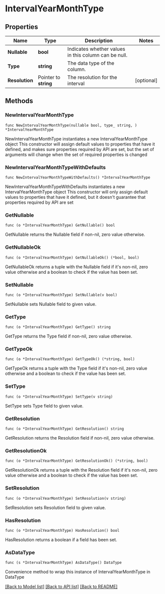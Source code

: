 # IntervalYearMonthType

## Properties

Name | Type | Description | Notes
------------ | ------------- | ------------- | -------------
**Nullable** | **bool** | Indicates whether values in this column can be null. | 
**Type** | **string** | The data type of the column. | 
**Resolution** | Pointer to **string** | The resolution for the interval | [optional] 

## Methods

### NewIntervalYearMonthType

`func NewIntervalYearMonthType(nullable bool, type_ string, ) *IntervalYearMonthType`

NewIntervalYearMonthType instantiates a new IntervalYearMonthType object
This constructor will assign default values to properties that have it defined,
and makes sure properties required by API are set, but the set of arguments
will change when the set of required properties is changed

### NewIntervalYearMonthTypeWithDefaults

`func NewIntervalYearMonthTypeWithDefaults() *IntervalYearMonthType`

NewIntervalYearMonthTypeWithDefaults instantiates a new IntervalYearMonthType object
This constructor will only assign default values to properties that have it defined,
but it doesn't guarantee that properties required by API are set

### GetNullable

`func (o *IntervalYearMonthType) GetNullable() bool`

GetNullable returns the Nullable field if non-nil, zero value otherwise.

### GetNullableOk

`func (o *IntervalYearMonthType) GetNullableOk() (*bool, bool)`

GetNullableOk returns a tuple with the Nullable field if it's non-nil, zero value otherwise
and a boolean to check if the value has been set.

### SetNullable

`func (o *IntervalYearMonthType) SetNullable(v bool)`

SetNullable sets Nullable field to given value.


### GetType

`func (o *IntervalYearMonthType) GetType() string`

GetType returns the Type field if non-nil, zero value otherwise.

### GetTypeOk

`func (o *IntervalYearMonthType) GetTypeOk() (*string, bool)`

GetTypeOk returns a tuple with the Type field if it's non-nil, zero value otherwise
and a boolean to check if the value has been set.

### SetType

`func (o *IntervalYearMonthType) SetType(v string)`

SetType sets Type field to given value.


### GetResolution

`func (o *IntervalYearMonthType) GetResolution() string`

GetResolution returns the Resolution field if non-nil, zero value otherwise.

### GetResolutionOk

`func (o *IntervalYearMonthType) GetResolutionOk() (*string, bool)`

GetResolutionOk returns a tuple with the Resolution field if it's non-nil, zero value otherwise
and a boolean to check if the value has been set.

### SetResolution

`func (o *IntervalYearMonthType) SetResolution(v string)`

SetResolution sets Resolution field to given value.

### HasResolution

`func (o *IntervalYearMonthType) HasResolution() bool`

HasResolution returns a boolean if a field has been set.


### AsDataType

`func (s *IntervalYearMonthType) AsDataType() DataType`

Convenience method to wrap this instance of IntervalYearMonthType in DataType

[[Back to Model list]](../README.md#documentation-for-models) [[Back to API list]](../README.md#documentation-for-api-endpoints) [[Back to README]](../README.md)


